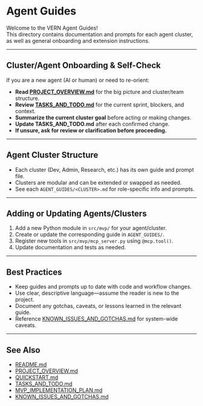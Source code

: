 # Agent Guides

Welcome to the VERN Agent Guides!  
This directory contains documentation and prompts for each agent cluster, as well as general onboarding and extension instructions.

---

## Cluster/Agent Onboarding & Self-Check

If you are a new agent (AI or human) or need to re-orient:

- **Read [PROJECT_OVERVIEW.md](../PROJECT_OVERVIEW.md)** for the big picture and cluster/team structure.
- **Review [TASKS_AND_TODO.md](../TASKS_AND_TODO.md)** for the current sprint, blockers, and context.
- **Summarize the current cluster goal** before acting or making changes.
- **Update TASKS_AND_TODO.md** after each confirmed change.
- **If unsure, ask for review or clarification before proceeding.**

---

## Agent Cluster Structure

- Each cluster (Dev, Admin, Research, etc.) has its own guide and prompt file.
- Clusters are modular and can be extended or swapped as needed.
- See each `AGENT_GUIDES/<CLUSTER>.md` for role-specific info and prompts.

---

## Adding or Updating Agents/Clusters

1. Add a new Python module in `src/mvp/` for your agent/cluster.
2. Create or update the corresponding guide in `AGENT_GUIDES/`.
3. Register new tools in `src/mvp/mcp_server.py` using `@mcp.tool()`.
4. Update documentation and tests as needed.

---

## Best Practices

- Keep guides and prompts up to date with code and workflow changes.
- Use clear, descriptive language—assume the reader is new to the project.
- Document any gotchas, caveats, or lessons learned in the relevant guide.
- Reference [KNOWN_ISSUES_AND_GOTCHAS.md](../KNOWN_ISSUES_AND_GOTCHAS.md) for system-wide caveats.

---

## See Also

- [README.md](../README.md)
- [PROJECT_OVERVIEW.md](../PROJECT_OVERVIEW.md)
- [QUICKSTART.md](../QUICKSTART.md)
- [TASKS_AND_TODO.md](../TASKS_AND_TODO.md)
- [MVP_IMPLEMENTATION_PLAN.md](../MVP_IMPLEMENTATION_PLAN.md)
- [KNOWN_ISSUES_AND_GOTCHAS.md](../KNOWN_ISSUES_AND_GOTCHAS.md)
